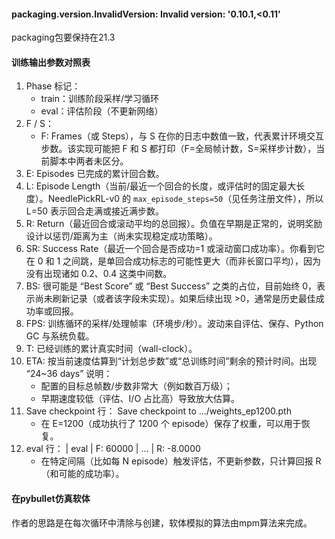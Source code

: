 #### packaging.version.InvalidVersion: Invalid version: '0.10.1,<0.11'

packaging包要保持在21.3

#### 训练输出参数对照表
1. Phase 标记：
   - train：训练阶段采样/学习循环
   - eval：评估阶段（不更新网络）
2. F / S：
   - F: Frames（或 Steps），与 S 在你的日志中数值一致，代表累计环境交互步数。该实现可能把 F 和 S 都打印（F=全局帧计数，S=采样步计数），当前脚本中两者未区分。
3. E: Episodes 已完成的累计回合数。
4. L: Episode Length（当前/最近一个回合的长度，或评估时的固定最大长度）。NeedlePickRL-v0 的 `max_episode_steps=50`（见任务注册文件），所以 L=50 表示回合走满或接近满步数。
5. R: Return（最近回合或滚动平均的总回报）。负值在早期是正常的，说明奖励设计以惩罚/距离为主（尚未实现稳定成功策略）。
6. SR: Success Rate（最近一个回合是否成功=1 或滚动窗口成功率）。你看到它在 0 和 1 之间跳，是单回合成功标志的可能性更大（而非长窗口平均），因为没有出现诸如 0.2、0.4 这类中间数。
7. BS: 很可能是 “Best Score” 或 “Best Success” 之类的占位，目前始终 0，表示尚未刷新记录（或者该字段未实现）。如果后续出现 >0，通常是历史最佳成功率或回报。
8. FPS: 训练循环的采样/处理帧率（环境步/秒）。波动来自评估、保存、Python GC 与系统负载。
9. T: 已经训练的累计真实时间（wall-clock）。
10. ETA: 按当前速度估算到“计划总步数”或“总训练时间”剩余的预计时间。出现 “24~36 days” 说明：
    - 配置的目标总帧数/步数非常大（例如数百万级）；
    - 早期速度较低（评估、I/O 占比高）导致放大估算。
11. Save checkpoint 行： Save checkpoint to .../weights_ep1200.pth
    - 在 E=1200（成功执行了 1200 个 episode）保存了权重，可以用于恢复。
12. eval 行： | eval | F: 60000 | ... | R: -8.0000
    - 在特定间隔（比如每 N episode）触发评估，不更新参数，只计算回报 R（和可能的成功率）。

#### 在pybullet仿真软体
作者的思路是在每次循环中清除与创建，软体模拟的算法由mpm算法来完成。

#### 